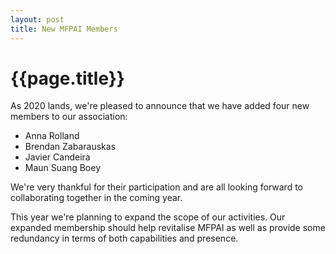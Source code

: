 ```yaml
---
layout: post
title: New MFPAI Members
---
```


# {{page.title}}

As 2020 lands, we're pleased to announce that we have added four new members to our association:

* Anna Rolland
* Brendan Zabarauskas
* Javier Candeira
* Maun Suang Boey

We're very thankful for their participation and are all looking forward to
collaborating together in the coming year.

This year we're planning to expand the scope of our activities. Our expanded membership
should help revitalise MFPAI as well as provide some redundancy in terms of both
capabilities and presence.

